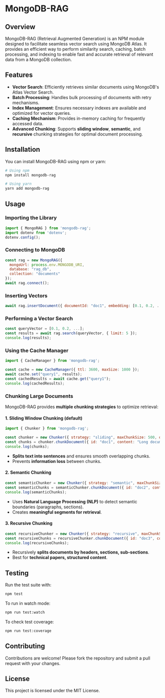 # MongoDB-RAG

## Overview
MongoDB-RAG (Retrieval Augmented Generation) is an NPM module designed to facilitate seamless vector search using MongoDB Atlas. It provides an efficient way to perform similarity search, caching, batch processing, and indexing to enable fast and accurate retrieval of relevant data from a MongoDB collection.

## Features
- **Vector Search**: Efficiently retrieves similar documents using MongoDB's Atlas Vector Search.
- **Batch Processing**: Handles bulk processing of documents with retry mechanisms.
- **Index Management**: Ensures necessary indexes are available and optimized for vector queries.
- **Caching Mechanism**: Provides in-memory caching for frequently accessed data.
- **Advanced Chunking**: Supports **sliding window**, **semantic**, and **recursive** chunking strategies for optimal document processing.

## Installation
You can install MongoDB-RAG using npm or yarn:
```sh
# Using npm
npm install mongodb-rag

# Using yarn
yarn add mongodb-rag
```

## Usage

### Importing the Library
```javascript
import { MongoRAG } from 'mongodb-rag';
import dotenv from 'dotenv';
dotenv.config();
```

### Connecting to MongoDB
```javascript
const rag = new MongoRAG({
  mongoUrl: process.env.MONGODB_URI,
  database: "rag_db",
  collection: "documents"
});
await rag.connect();
```

### Inserting Vectors
```javascript
await rag.insertDocument({ documentId: "doc1", embedding: [0.1, 0.2, ...] });
```

### Performing a Vector Search
```javascript
const queryVector = [0.1, 0.2, ...];
const results = await rag.search(queryVector, { limit: 5 });
console.log(results);
```

### Using the Cache Manager
```javascript
import { CacheManager } from 'mongodb-rag';

const cache = new CacheManager({ ttl: 3600, maxSize: 1000 });
await cache.set("query1", results);
const cachedResults = await cache.get("query1");
console.log(cachedResults);
```

### Chunking Large Documents
MongoDB-RAG provides **multiple chunking strategies** to optimize retrieval:

#### **1. Sliding Window Chunking** (default)
```javascript
import { Chunker } from 'mongodb-rag';

const chunker = new Chunker({ strategy: "sliding", maxChunkSize: 500, overlap: 50 });
const chunks = chunker.chunkDocument({ id: "doc1", content: "Long document text..." });
console.log(chunks);
```
- **Splits text into sentences** and ensures smooth overlapping chunks.
- Prevents **information loss** between chunks.

#### **2. Semantic Chunking**
```javascript
const semanticChunker = new Chunker({ strategy: "semantic", maxChunkSize: 500 });
const semanticChunks = semanticChunker.chunkDocument({ id: "doc2", content: "Long structured text..." });
console.log(semanticChunks);
```
- Uses **Natural Language Processing (NLP)** to detect semantic boundaries (paragraphs, sections).
- Creates **meaningful segments for retrieval**.

#### **3. Recursive Chunking**
```javascript
const recursiveChunker = new Chunker({ strategy: "recursive", maxChunkSize: 700 });
const recursiveChunks = recursiveChunker.chunkDocument({ id: "doc3", content: "Structured document..." });
console.log(recursiveChunks);
```
- Recursively **splits documents by headers, sections, sub-sections**.
- Best for **technical papers, structured content**.

## Testing
Run the test suite with:
```sh
npm test
```
To run in watch mode:
```sh
npm run test:watch
```
To check test coverage:
```sh
npm run test:coverage
```

## Contributing
Contributions are welcome! Please fork the repository and submit a pull request with your changes.

## License
This project is licensed under the MIT License.

